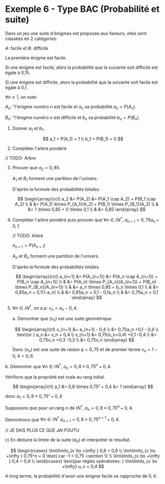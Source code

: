 # Exemple 6 - Type BAC (Probabilité et suite)

Dans un jeu une suite d'énigmes est proposée aux faveurs, elles sont classées en 2 catégories:

$A$: facile et $B$: difficile

La première énigme est facile.

Si une énigme est facile, alors la probabilité que la suivante soit difficile est égale à 0,15.

Si une énigme est difficile, alors la probabilité que la suivante soit facile est égale à 0,1.

$\forall n \geq 1$, on note:

$A_n$: "l'énigme numéro n est facile et $a_n$ sa probabilité $a_n=P(A_n)$.

$B_n$: "l'énigme numéro n est difficile et $b_n$ sa probabilité $b_n=P(B_n)$.

1. Donner $a_1$ et $b_1$.

<section class="hidden">

$$
a_1 = P(A_1) = 1 \\
b_1 = P(B_1) = 0
$$

</section>

2. Compléter l'arbre pondéré

<section class="hidden">

// TODO: Arbre

</section>

3. Prouver que $a_2=0,85$.

   <section class="hidden">

   $A_1$ et $B_1$ forment une parititon de l'univers.

   D'après la formule des probabilités totales:

   $$
   \begin{array}{rcl}
       a_2 &= P(A_2) &= P(A_1 \cap A_2) + P(B_1 \cap A_2) \\
           &         &= P(A_1) \times P_{A_1}(A_2) + P(B_1) \times P_{B_1}(A_2) \\
           &         &= 1 \times 0,85 + 0 \times 0,1 \\
           &         &= 0,85
   \end{array}
   $$

   </section>

4. Compléter l'arbre pondéré puis prouver que $\forall n \in I\!N^*$, $a_{n+1}=0,75a_n+0,1$.

   <section class="hidden">

   // TODO: Arbre

   $a_{n+1}=P(A_{n+1})$

   $A_n$ et $B_n$ forment une partition de l'univers.

   D'après la formule des probabilités totales.

   $$
   \begin{array}{rcl}
       a_{n+1} &= P(A_{n+1}) &= P(A_n \cap A_{n+1}) + P(B_n \cap A_{n+1}) \\
           &         &= P(A_n) \times P_{A_n}(A_{n+1}) + P(B_n) \times P_{B_n}(A_{n+1}) \\
           &         &= a_n \times 0,85 + b_n \times 0,1 \\
           &         &= 0,85a_n + 0,1(1-a_n) \\
           &         &= 0,85a_n + 0,1 - 0,1a_n \\
           &         &= 0,75a_n + 0,1
   \end{array}
   $$

   </section>

5. $\forall n \in I\!N^*$, on a $p$: $v_n=a_n-0,4$.

   a. Démontrer que $(v_n)$ est une suite géométrique.

   <section class="hidden">

   $$
   \begin{array}{rl}
       v_{n+1} &= a_{n+1} - 0,4 \\
               &= 0,75a_n +0,1 - 0,4 \\
       \text{or } a_n  &= v_n + 0,4 \\
       v_{n+1} &= 0,75(v_n+0,4) +0,1 -0,4 \\
               &= 0,75v_n +0,3 -0,3 \\
               &= 0,75v_n
   \end{array}
   $$

   Donc $(v_n)$ est une suite de raison $q=0,75$ et de premier terme $v_n=1-0,4=0,6$.

   </section>

b. Démontrer que $\forall n \in I\!N^*$, $a_n=0,8 \times 0,75^n + 0,4$.

<section class="hidden">

Vérifions que la propriété est vraie au rang initial.

$$
\begin{array}{rl}
    a_1 &= 0,8 \times 0,75¹ + 0,4
        &= 1
\end{array}
$$

donc $a_1 = 0,8 \times 0,75¹ + 0,4$

Supposons que pour un rang $n$ de $I\!N^*$, $a_n=0,8 \times 0,75^n +0,4$.

Démontrons que $\forall n \in I\!N^*$ $a_{n+1}=0,8 \times 0,75^{n+1}+0,4$.

// JE SAIS PLUS CE QUE JAI FOUTU

</section>

c) En déduire la limite de la suite $(a_n)$ et interpréter le résultat.

<section class="hidden">

$$
\begin{rcases}
    \lim\limits_{x \to +\infty } 0,8 = 0,8 \\
    \lim\limits_{x \to +\infty } 0,75^n = 0 \text{ car -1 < 0,75 <section 1} \\
    \lim\limits_{x \to +\infty } 0,4 = 0,4 \\
\end{rcases} \text{par règles opératoires: } \lim\limits_{x \to +\infty} u_n = 0,4
$$

A long terme, la probabilité d'avoir une énigme facile se rapproche de $0,4$.

</section>

